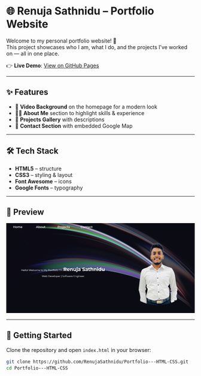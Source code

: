 # 🌐 Renuja Sathnidu – Portfolio Website  

Welcome to my personal portfolio website! 🚀  
This project showcases who I am, what I do, and the projects I’ve worked on — all in one place.  

👉 **Live Demo**: [View on GitHub Pages](https://renujasathnidu.github.io/Portfolio---HTML-CSS/)  

---

## ✨ Features
- 🎥 **Video Background** on the homepage for a modern look  
- 🧑‍💻 **About Me** section to highlight skills & experience  
- 📂 **Projects Gallery** with descriptions  
- 📍 **Contact Section** with embedded Google Map  
---

## 🛠️ Tech Stack
- **HTML5** – structure  
- **CSS3** – styling & layout  
- **Font Awesome** – icons  
- **Google Fonts** – typography  

---

## 📸 Preview
![Portfolio Preview](assets/preview.png)  

---

## 🚀 Getting Started
Clone the repository and open `index.html` in your browser:

```bash
git clone https://github.com/RenujaSathnidu/Portfolio---HTML-CSS.git
cd Portfolio---HTML-CSS
